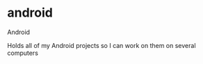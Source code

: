 android
=======

Android

Holds all of my Android projects so I can work on them on several computers
